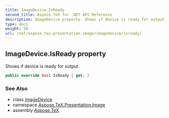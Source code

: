 ```yaml
---
title: ImageDevice.IsReady
second_title: Aspose.TeX for .NET API Reference
description: ImageDevice property. Shows if device is ready for output
type: docs
weight: 50
url: /net/aspose.tex.presentation.image/imagedevice/isready/
---
```

## ImageDevice.IsReady property

Shows if device is ready for output.

```csharp
public override bool IsReady { get; }
```

### See Also

* class [ImageDevice](../)
* namespace [Aspose.TeX.Presentation.Image](../../imagedevice/)
* assembly [Aspose.TeX](../../../)


